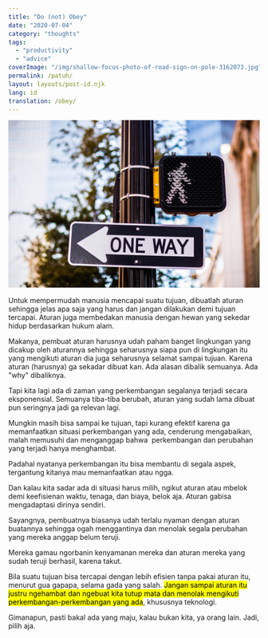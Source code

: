 ```yaml
---
title: "Do (not) Obey"
date: "2020-07-04"
category: "thoughts"
tags:
  - "productivity"
  - "advice"
coverImage: "/img/shallow-focus-photo-of-road-sign-on-pole-3162073.jpg"
permalink: /patuh/
layout: layouts/post-id.njk
lang: id
translation: /obey/
---
```


![](/img/shallow-focus-photo-of-road-sign-on-pole-3162073.jpg)

Untuk mempermudah manusia mencapai suatu tujuan, dibuatlah aturan sehingga jelas apa saja yang harus dan jangan dilakukan demi tujuan tercapai. Aturan juga membedakan manusia dengan hewan yang sekedar hidup berdasarkan hukum alam.

Makanya, pembuat aturan harusnya udah paham banget lingkungan yang dicakup oleh aturannya sehingga seharusnya siapa pun di lingkungan itu yang mengikuti aturan dia juga seharusnya selamat sampai tujuan. Karena aturan (harusnya) ga sekadar dibuat kan. Ada alasan dibalik semuanya. Ada "why" dibaliknya.

Tapi kita lagi ada di zaman yang perkembangan segalanya terjadi secara eksponensial. Semuanya tiba-tiba berubah, aturan yang sudah lama dibuat pun seringnya jadi ga relevan lagi.

Mungkin masih bisa sampai ke tujuan, tapi kurang efektif karena ga memanfaatkan situasi perkembangan yang ada, cenderung mengabaikan, malah memusuhi dan menganggap bahwa  perkembangan dan perubahan yang terjadi hanya menghambat.

Padahal nyatanya perkembangan itu bisa membantu di segala aspek, tergantung kitanya mau memanfaatkan atau ngga.

Dan kalau kita sadar ada di situasi harus milih, ngikut aturan atau mbelok demi keefisienan waktu, tenaga, dan biaya, belok aja. Aturan gabisa mengadaptasi dirinya sendiri.

Sayangnya, pembuatnya biasanya udah terlalu nyaman dengan aturan buatannya sehingga ogah menggantinya dan menolak segala perubahan yang mereka anggap belum teruji.

Mereka gamau ngorbanin kenyamanan mereka dan aturan mereka yang sudah teruji berhasil, karena takut.

Bila suatu tujuan bisa tercapai dengan lebih efisien tanpa pakai aturan itu, menurut gua gapapa, selama gada yang salah. <mark>Jangan sampai aturan itu justru ngehambat dan ngebuat kita tutup mata dan menolak mengikuti perkembangan-perkembangan yang ada</mark>, khususnya teknologi.

Gimanapun, pasti bakal ada yang maju, kalau bukan kita, ya orang lain. Jadi, pilih aja.

